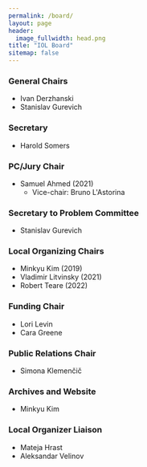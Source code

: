 ```yaml
---
permalink: /board/
layout: page
header:
  image_fullwidth: head.png
title: "IOL Board"
sitemap: false
---
```

### General Chairs <a href="mailto:chair@ioling.org" target="_blank" class="icon-mail" title="General Chairs"></a>
* Ivan Derzhanski
* Stanislav Gurevich

### Secretary
* Harold Somers

### PC/Jury Chair <a href="mailto:pc.chair@ioling.org" target="_blank" class="icon-mail" title="PC/Jury Chair"></a>
* Samuel Ahmed (2021)
  * Vice-chair: Bruno L'Astorina

### Secretary to Problem Committee
* Stanislav Gurevich

### Local Organizing Chairs
* Minkyu Kim (2019)
* Vladimir Litvinsky (2021)
* Robert Teare (2022)

### Funding Chair
* Lori Levin
* Cara Greene

### Public Relations Chair <a href="mailto:contact@ioling.org" target="_blank" class="icon-mail" title="Public Relations Chair"></a>
* Simona Klemenčič

### Archives and Website <a href="mailto:web@ioling.org" target="_blank" class="icon-mail" title="Website coordinator"></a>
* Minkyu Kim 

### Local Organizer Liaison
* Mateja Hrast
* Aleksandar Velinov